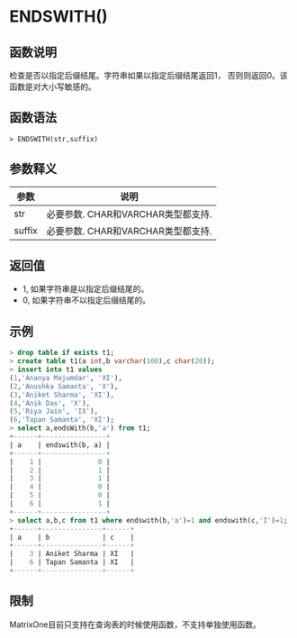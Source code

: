 # **ENDSWITH()**

## **函数说明**

检查是否以指定后缀结尾。字符串如果以指定后缀结尾返回1， 否则则返回0。该函数是对大小写敏感的。


## **函数语法**

```
> ENDSWITH(str,suffix)
```
## **参数释义**
|  参数   | 说明  |
|  ----  | ----  |
| str | 必要参数.  CHAR和VARCHAR类型都支持.|
| suffix | 必要参数.  CHAR和VARCHAR类型都支持.|

## **返回值**
* 1, 如果字符串是以指定后缀结尾的。
* 0, 如果字符串不以指定后缀结尾的。

## **示例**

```sql
> drop table if exists t1;
> create table t1(a int,b varchar(100),c char(20));
> insert into t1 values
(1,'Ananya Majumdar', 'XI'),
(2,'Anushka Samanta', 'X'),
(3,'Aniket Sharma', 'XI'),
(4,'Anik Das', 'X'),
(5,'Riya Jain', 'IX'),
(6,'Tapan Samanta', 'XI');
> select a,endsWith(b,'a') from t1;
+------+----------------+
| a    | endswith(b, a) |
+------+----------------+
|    1 |              0 |
|    2 |              1 |
|    3 |              1 |
|    4 |              0 |
|    5 |              0 |
|    6 |              1 |
+------+----------------+
> select a,b,c from t1 where endswith(b,'a')=1 and endswith(c,'I')=1;
+------+---------------+------+
| a    | b             | c    |
+------+---------------+------+
|    3 | Aniket Sharma | XI   |
|    6 | Tapan Samanta | XI   |
+------+---------------+------+
```

## **限制**
MatrixOne目前只支持在查询表的时候使用函数，不支持单独使用函数。